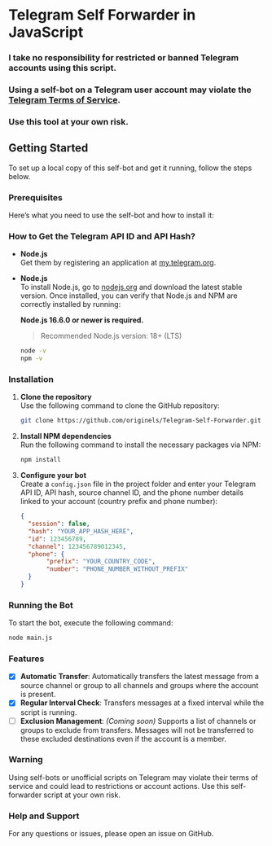 # Telegram Self Forwarder in JavaScript

### <strong>I take no responsibility for restricted or banned Telegram accounts using this script.</strong>
### <strong>Using a self-bot on a Telegram user account may violate the <a href="https://core.telegram.org/terms">Telegram Terms of Service</a>.</strong>
### <strong>Use this tool at your own risk.</strong>

## Getting Started

To set up a local copy of this self-bot and get it running, follow the steps below.

### Prerequisites

Here’s what you need to use the self-bot and how to install it:

### How to Get the Telegram API ID and API Hash?

- **Node.js**  
  Get them by registering an application at [my.telegram.org](https://my.telegram.org).

- **Node.js**  
  To install Node.js, go to [nodejs.org](https://nodejs.org/) and download the latest stable version. Once installed, you can verify that Node.js and NPM are correctly installed by running:

  **Node.js 16.6.0 or newer is required.**

  > Recommended Node.js version: 18+ (LTS)
  ```sh
  node -v
  npm -v
  ```

### Installation

1. **Clone the repository**  
   Use the following command to clone the GitHub repository:

   ```sh
   git clone https://github.com/originels/Telegram-Self-Forwarder.git
   ```

2. **Install NPM dependencies**  
   Run the following command to install the necessary packages via NPM:

   ```sh
   npm install
   ```

3. **Configure your bot**  
   Create a `config.json` file in the project folder and enter your Telegram API ID, API hash, source channel ID, and the phone number details linked to your account (country prefix and phone number):

   ```json
   {
     "session": false,
     "hash": "YOUR_APP_HASH_HERE",
     "id": 123456789,
     "channel": 123456789012345,
     "phone": {
          "prefix": "YOUR_COUNTRY_CODE",
          "number": "PHONE_NUMBER_WITHOUT_PREFIX"
     }
   }
   ```

### Running the Bot

To start the bot, execute the following command:

   ```sh
   node main.js
   ```

### Features

   - [x] **Automatic Transfer**: Automatically transfers the latest message from a source channel or group to all channels and groups where the account is present.
   - [x] **Regular Interval Check**: Transfers messages at a fixed interval while the script is running.
   - [ ] **Exclusion Management**: *(Coming soon)* Supports a list of channels or groups to exclude from transfers. Messages will not be transferred to these excluded destinations even if the account is a member.

### Warning

Using self-bots or unofficial scripts on Telegram may violate their terms of service and could lead to restrictions or account actions. Use this self-forwarder script at your own risk.

### Help and Support

For any questions or issues, please open an issue on GitHub.
